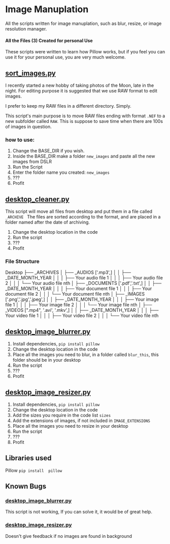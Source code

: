 # Image Manuplation
All the scripts written for image manuplation, such as blur, resize, or image resolution manager.
#### All the Files (3) Created for personal Use
These scripts were written to learn how Pillow works, but if you feel you can use it for your personal use, you are very much welcome.


## [sort_images.py](https://github.com/alikhundmiri/image_manuplation/blob/master/sort_images.py)
I recently started a new hobby of taking photos of the Moon, late in the night. For editing purpose it is suggested that we use RAW format to edit images. 

I prefer to keep my RAW files in a different directory. Simply.

This script's main purpose is to move RAW files ending with format `.NEF` to a new subfolder called `RAW`. This is suppose to save time when there are 100s of images in question.

### how to use:
1. Change the BASE_DIR if you wish.
2. Inside the BASE_DIR make a folder `new_images` and paste all the new images from DSLR
3. Run the Script
4. Enter the folder name you created: `new_images`
5. ???
6. Profit


## [desktop_cleaner.py](https://github.com/alikhundmiri/image_manuplation/blob/master/desktop_cleaner.py)

This script will move all files from desktop and put them in a file called `_ARCHIVE `
The files are sorted according to the format, and are placed in a folder named after the date of archiving.

1. Change the desktop location in the code
2. Run the script
3. ???
4. Profit

### File Structure

   Desktop
   ├── _ARCHIVES
   │     ├── _AUDIOS ['.mp3',]
   │     │     ├── _DATE_MONTH_YEAR
   │     │     │    ├── Your audio file 1
   │     │     │    ├── Your audio file 2
   │     │     │    └── Your audio file nth
   │     ├── _DOCUMENTS ['.pdf','.txt',]
   │     │     ├── _DATE_MONTH_YEAR
   │     │     │     ├── Your document file 1
   │     │     │     ├── Your document file 2
   │     │     │     └── Your document file nth
   │     ├── _IMAGES ['.png','.jpg','.jpeg',]
   │     │     ├── _DATE_MONTH_YEAR
   │     │     │     ├── Your image file 1
   │     │     │     ├── Your image file 2
   │     │     │     └── Your image file nth
   │     ├── _VIDEOS [".mp4", '.avi', '.mkv',]
   │     │     ├── _DATE_MONTH_YEAR
   │     │     │     ├── Your video file 1
   │     │     │     ├── Your video file 2
   │     │     │     └── Your video file nth


## [desktop_image_blurrer.py](https://github.com/alikhundmiri/image_manuplation/blob/master/desktop_image_blurrer.py)
1. Install dependencies, ` pip install pillow `
2. Change the desktop location in the code
3. Place all the images you need to blur, in a folder called `blur_this`, this folder should be in your desktop
4. Run the script
5. ???
6. Profit


## [desktop_image_resizer.py](https://github.com/alikhundmiri/image_manuplation/blob/master/desktop_image_resizer.py)
1. Install dependencies, ` pip install pillow `
2. Change the desktop location in the code
3. Add the sizes you require in the code list `sizes`
4. Add the extensions of images, if not included in `IMAGE_EXTENSIONS`
5. Place all the images you need to resize in your desktop
6. Run the script
7. ???
8. Profit


## Libraries used
Pillow
` pip install  pillow `

## Known Bugs
### [desktop_image_blurrer.py](https://github.com/alikhundmiri/image_manuplation/blob/master/desktop_image_blurrer.py)
This script is not working, If you can solve it, it would be of great help.
### [desktop_image_resizer.py](https://github.com/alikhundmiri/image_manuplation/blob/master/desktop_image_resizer.py)
Doesn't give feedback if no images are found in background
